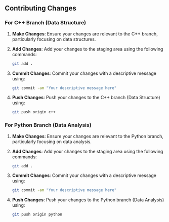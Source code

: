 ## Contributing Changes

### For C++ Branch (Data Structure)

1. **Make Changes**: Ensure your changes are relevant to the C++ branch, particularly focusing on data structures.

2. **Add Changes**: Add your changes to the staging area using the following commands:
    ```bash
    git add .
    ```

3. **Commit Changes**: Commit your changes with a descriptive message using:
    ```bash
    git commit -am "Your descriptive message here"
    ```

4. **Push Changes**: Push your changes to the C++ branch (Data Structure) using:
    ```bash
    git push origin c++
    ```

### For Python Branch (Data Analysis)

1. **Make Changes**: Ensure your changes are relevant to the Python branch, particularly focusing on data analysis.

2. **Add Changes**: Add your changes to the staging area using the following commands:
    ```bash
    git add .
    ```

3. **Commit Changes**: Commit your changes with a descriptive message using:
    ```bash
    git commit -am "Your descriptive message here"
    ```

4. **Push Changes**: Push your changes to the Python branch (Data Analysis) using:
    ```bash
    git push origin python
    ```
